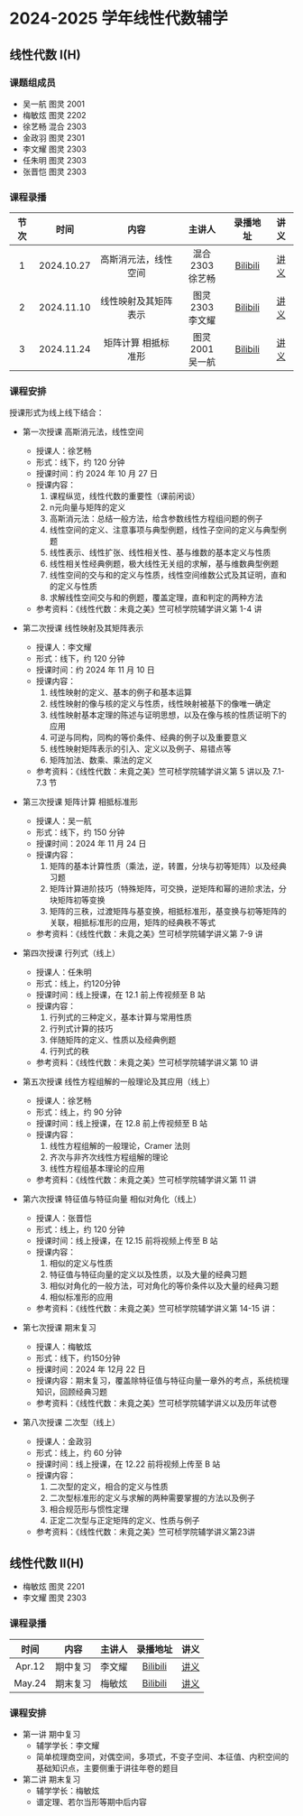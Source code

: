 # 2024-2025 学年线性代数辅学

## 线性代数 I(H)

### 课题组成员

- 吴一航 图灵 2001
- 梅敏炫 图灵 2202
- 徐艺畅 混合 2303
- 金政羽 图灵 2301
- 李文耀 图灵 2303
- 任朱明 图灵 2303
- 张晋恺 图灵 2303

### 课程录播


| 节次  |    时间    |         内容         |         主讲人          |                        录播地址                         |                        讲义                         |
| :---: | :--------: | :------------------: | :---------------------: | :-----------------------------------------------------: | :-------------------------------------------------: |
|   1   | 2024.10.27 | 高斯消元法，线性空间 | 混合 2303 <br /> 徐艺畅 | [Bilibili](https://www.bilibili.com/video/BV17x1jYFEWR) |  [讲义](./2024-2025/algebra_lecture1_gaussian.pdf)  |
|   2   | 2024.11.10 | 线性映射及其矩阵表示 | 图灵 2303 <br /> 李文耀 | [Bilibili](https://www.bilibili.com/video/BV1iSSkYVEbK) | [讲义](./2024-2025/algebra_lecture2_linear_map.pdf) |
|   3   | 2024.11.24 | 矩阵计算 相抵标准形  | 图灵 2001 <br /> 吴一航 |                      [Bilibili]()                       |   [讲义](./2024-2025/algebra_lecture3_matrix.pdf)   |

### 课程安排

授课形式为线上线下结合：

- 第一次授课 高斯消元法，线性空间
    - 授课人：徐艺畅
    - 形式：线下，约 120 分钟
    - 授课时间：约 2024 年 10 月 27 日
    - 授课内容：
        1. 课程纵览，线性代数的重要性（课前闲谈）
        2. n元向量与矩阵的定义
        3. 高斯消元法：总结一般方法，给含参数线性方程组问题的例子
        4. 线性空间的定义、注意事项与典型例题，线性子空间的定义与典型例题
        5. 线性表示、线性扩张、线性相关性、基与维数的基本定义与性质
        6. 线性相关性经典例题，极大线性无关组的求解，基与维数典型例题
        7. 线性空间的交与和的定义与性质，线性空间维数公式及其证明，直和的定义与性质
        8. 求解线性空间交与和的例题，覆盖定理，直和判定的两种方法
    - 参考资料：《线性代数：未竟之美》竺可桢学院辅学讲义第 1-4 讲

- 第二次授课 线性映射及其矩阵表示
    - 授课人：李文耀
    - 形式：线下，约 120 分钟
    - 授课时间：约 2024 年 11 月 10 日
    - 授课内容：
        1. 线性映射的定义、基本的例子和基本运算
        2. 线性映射的像与核的定义与性质，线性映射被基下的像唯一确定
        3. 线性映射基本定理的陈述与证明思想，以及在像与核的性质证明下的应用
        4. 可逆与同构，同构的等价条件、经典的例子以及重要意义
        5. 线性映射矩阵表示的引入、定义以及例子、易错点等
        6. 矩阵加法、数乘、乘法的定义
    - 参考资料：《线性代数：未竟之美》竺可桢学院辅学讲义第 5 讲以及 7.1-7.3 节

- 第三次授课 矩阵计算 相抵标准形
    - 授课人：吴一航
    - 形式：线下，约 150 分钟
    - 授课时间：2024 年 11 月 24 日
    - 授课内容：
        1. 矩阵的基本计算性质（乘法，逆，转置，分块与初等矩阵）以及经典习题
        2. 矩阵计算进阶技巧（特殊矩阵，可交换，逆矩阵和幂的进阶求法，分块矩阵初等变换
        3. 矩阵的三秩，过渡矩阵与基变换，相抵标准形，基变换与初等矩阵的关联，相抵标准形的应用，矩阵的经典秩不等式
    - 参考资料：《线性代数：未竟之美》竺可桢学院辅学讲义第 7-9 讲

- 第四次授课 行列式（线上）
    - 授课人：任朱明
    - 形式：线上，约120分钟
    - 授课时间：线上授课，在 12.1 前上传视频至 B 站
    - 授课内容：
        1. 行列式的三种定义，基本计算与常用性质
        2. 行列式计算的技巧
        3. 伴随矩阵的定义、性质以及经典例题
        4. 行列式的秩
    - 参考资料：《线性代数：未竟之美》竺可桢学院辅学讲义第 10 讲

- 第五次授课 线性方程组解的一般理论及其应用（线上）
    - 授课人：徐艺畅
    - 形式：线上，约 90 分钟
    - 授课时间：线上授课，在 12.8 前上传视频至 B 站
    - 授课内容：
        1. 线性方程组解的一般理论，Cramer 法则
        2. 齐次与非齐次线性方程组解的理论
        3. 线性方程组基本理论的应用
    - 参考资料：《线性代数：未竟之美》竺可桢学院辅学讲义第 11 讲


- 第六次授课 特征值与特征向量 相似对角化（线上）
    - 授课人：张晋恺
    - 形式：线上，约 120 分钟
    - 授课时间：线上授课，在 12.15 前将视频上传至 B 站
    - 授课内容：
        1. 相似的定义与性质
        2. 特征值与特征向量的定义以及性质，以及大量的经典习题
        3. 相似对角化的一般方法，可对角化的等价条件以及大量的经典习题
        4. 相似标准形的应用
    - 参考资料：《线性代数：未竟之美》竺可桢学院辅学讲义第 14-15 讲：

- 第七次授课 期末复习
    - 授课人：梅敏炫
    - 形式：线下，约150分钟
    - 授课时间：2024 年 12月 22 日
    - 授课内容：期末复习，覆盖除特征值与特征向量一章外的考点，系统梳理知识，回顾经典习题
    - 参考资料：《线性代数：未竟之美》竺可桢学院辅学讲义以及历年试卷

- 第八次授课 二次型（线上）
    - 授课人：金政羽
    - 形式：线上，约 60 分钟
    - 授课时间：线上授课，在 12.22 前将视频上传至 B 站
    - 授课内容：
        1. 二次型的定义，相合的定义与性质
        2. 二次型标准形的定义与求解的两种需要掌握的方法以及例子
        3. 相合规范形与惯性定理
        4. 正定二次型与正定矩阵的定义、性质与例子
    - 参考资料：《线性代数：未竟之美》竺可桢学院辅学讲义第23讲


## 线性代数 II(H)

- 梅敏炫 图灵 2201
- 李文耀 图灵 2303

### 课程录播

| 时间  |   内容   | 主讲人 |                         录播地址                         | 讲义  |
| :---: | :------: | :----: | :------------------------------------------------------: | :---: |
| Apr.12 | 期中复习 | 李文耀 | [Bilibili](https://www.bilibili.com/video/BV1KPLczeE3L) | [讲义](./2024-2025/LA2_mid_review.pdf)  |
| May.24 | 期末复习 | 梅敏炫 | [Bilibili](https://www.bilibili.com/video/BV14R7hzZE3s) | [讲义](./2024-2025/LA2_final_review.pdf) |

### 课程安排

- 第一讲 期中复习
    - 辅学学长：李文耀
    - 简单梳理商空间，对偶空间，多项式，不变子空间、本征值、内积空间的基础知识点，主要侧重于讲往年卷的题目
- 第二讲 期末复习
    - 辅学学长：梅敏炫
    - 谱定理、若尔当形等期中后内容